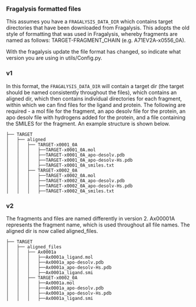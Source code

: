 
### Fragalysis formatted files
This assumes you have a `FRAGALYSIS_DATA_DIR` which contains target directories that have been downloaded from Fragalysis. This adopts the old style of formatting that was used in Fragalysis, whereby fragments are named as follows: TARGET-FRAGMENT_CHAIN (e.g. A71EV2A-x0556_0A).


With the fragalysis update the file format has changed, so indicate what version you are using in utils/Config.py.

### v1
In this format, the `FRAGALYSIS_DATA_DIR` will contain a target dir (the target should be named consistently throughout the files), which contains an aligned dir, which then contains individual directories for each fragment, within which we can find files for the ligand and protein.
The following are required -  a mol file for the fragment, an apo desolv file for the protein, an apo desolv file with hydrogens added for the protein, and a file containing the SMILES for the fragment.
An example structure is shown below.
```
├── TARGET
│   ├── aligned
│   │   ├── TARGET-x0001_0A
│   │   │   ├──TARGET-x0001_0A.mol
│   │   │   ├──TARGET-x0001_0A_apo-desolv.pdb
│   │   │   ├──TARGET-x0001_0A_apo-desolv-Hs.pdb
│   │   │   ├──TARGET-x0001_0A_smiles.txt
│   │   ├── TARGET-x0002_0A
│   │   │   ├──TARGET-x0002_0A.mol
│   │   │   ├──TARGET-x0002_0A_apo-desolv.pdb
│   │   │   ├──TARGET-x0002_0A_apo-desolv-Hs.pdb
│   │   │   ├──TARGET-x0002_0A_smiles.txt
```
### v2
The fragments and files are named differently in version 2. Ax00001A represents the fragment name, which is used throughout all file names.
The aligned dir is now called aligned_files.
```
├── TARGET
│   ├── aligned_files
│   │   ├── Ax0001a
│   │   │   ├──Ax0001a_ligand.mol
│   │   │   ├──Ax0001a_apo-desolv.pdb
│   │   │   ├──Ax0001a_apo-desolv-Hs.pdb
│   │   │   ├──Ax0001a_ligand.smi
│   │   ├── TARGET-x0002_0A
│   │   │   ├──Ax0001a.mol
│   │   │   ├──Ax0001a_apo-desolv.pdb
│   │   │   ├──Ax0001a_apo-desolv-Hs.pdb
│   │   │   ├──Ax0001a_ligand.smi
```

